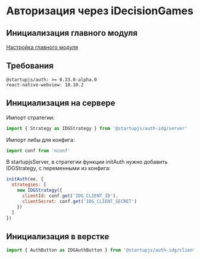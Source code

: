 # Авторизация через iDecisionGames

## Инициализация главного модуля
[Настройка главного модуля](/docs/auth/main)

## Требования

```
@startupjs/auth: >= 0.33.0-alpha.0
react-native-webview: 10.10.2
```

## Инициализация на сервере
Импорт стратегии:
```js
import { Strategy as IDGStrategy } from '@startupjs/auth-idg/server'
```

Импорт либы для конфига:
```js
import conf from 'nconf'
````

В startupjsServer, в стратегии функции initAuth нужно добавить IDGStrategy, с переменными из конфига:
```js
initAuth(ee, {
  strategies: [
    new IDGStrategy({
      clientId: conf.get('IDG_CLIENT_ID'),
      clientSecret: conf.get('IDG_CLIENT_SECRET')
    })
  ]
})
```

## Инициализация в верстке
```js
import { AuthButton as IDGAuthButton } from '@startupjs/auth-idg/client'
```
